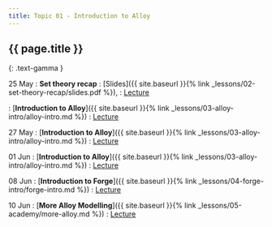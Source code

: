 ```yaml
---
title: Topic 01 - Introduction to Alloy
---
```


## {{ page.title }}
{: .text-gamma }

25 May
: **Set theory recap**
  : [Slides]({{ site.baseurl }}{% link _lessons/02-set-theory-recap/slides.pdf %}),
  : [Lecture](https://youtu.be/4SWhZBGC-vI)

: [**Introduction to Alloy**]({{ site.baseurl }}{% link _lessons/03-alloy-intro/alloy-intro.md %})
  : [Lecture](https://youtu.be/Z554297lYmM)

27 May
: [**Introduction to Alloy**]({{ site.baseurl }}{% link _lessons/03-alloy-intro/alloy-intro.md %})
  : [Lecture](https://youtu.be/7SJPDnZ40Hg)

01 Jun
: [**Introduction to Alloy**]({{ site.baseurl }}{% link _lessons/03-alloy-intro/alloy-intro.md %})
  : [Lecture](https://youtu.be/6Mc5VzPA7h0)

08 Jun
: [**Introduction to Forge**]({{ site.baseurl }}{% link _lessons/04-forge-intro/forge-intro.md %})
  : [Lecture](https://youtu.be/k2vGQ9OEDsQ)

10 Jun
: [**More Alloy Modelling**]({{ site.baseurl }}{% link _lessons/05-academy/more-alloy.md %})
  : [Lecture](https://youtu.be/-gZ5lM8SHJ4)
